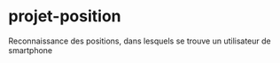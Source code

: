 # projet-position
Reconnaissance des positions, dans lesquels se trouve un utilisateur de smartphone
